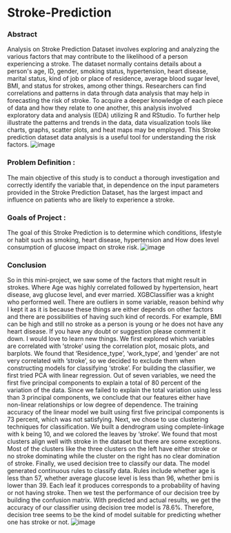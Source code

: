 # Stroke-Prediction

### Abstract 


Analysis on Stroke Prediction Dataset involves exploring and analyzing the various factors that may contribute to the likelihood of a person experiencing a stroke.
The dataset normally contains details about a person's age, ID, gender, smoking status, hypertension, heart disease, marital status, kind of job or place of residence, average blood sugar level, BMI, and status for strokes, among other things. Researchers can find correlations and patterns in data through data analysis that may help in forecasting the risk of stroke. To acquire a deeper knowledge of each piece of data and how they relate to one another, this analysis involved exploratory data and analysis (EDA) utilizing R and RStudio. To further help illustrate the patterns and trends in the data, data visualization tools like charts, graphs, scatter plots, and heat maps may be employed.  This Stroke prediction dataset data analysis is a useful tool for understanding the risk factors.
![image](https://github.com/drashtip7/Stroke-Prediction/assets/74112283/3df931c4-67f2-48bf-9384-0f02c17a24a4)

### Problem Definition :

The main objective of this study is to conduct a thorough investigation and correctly identify the variable that, in dependence on the input parameters provided in the Stroke Prediction Dataset, has the largest impact and influence on patients who are likely to experience a stroke.

### Goals of Project :
The goal of this  Stroke Prediction is to determine which conditions, lifestyle or habit such as smoking, heart disease, hypertension and How does level consumption of glucose impact on stroke risk.
![image](https://github.com/drashtip7/Stroke-Prediction/assets/74112283/cc318816-01e0-470f-9ff6-d3957068c627)

### Conclusion
So in this mini-project, we saw some of the factors that might result in strokes. Where Age was highly correlated followed by hypertension, heart disease, avg glucose level, and ever married.
XGBClassifier was a knight who performed well. There are outliers in some variable, reason behind why I kept it as it is because these things are either depends on other factors and there are possibilities of having such kind of records. For example, BMI can be high and still no stroke as a person is young or he does not have any heart disease. If you have any doubt or suggestion please comment it down. I would love to learn new things.
We first explored which variables are correlated with ‘stroke’ using the correlation plot, mosaic plots, and barplots. We found that ‘Residence_type’, ‘work_type’, and ‘gender’ are not very correlated with ‘stroke’, so we decided to exclude them when constructing models for classifying ‘stroke’.
For building the classifier, we first tried PCA with linear regression. Out of seven variables, we need the first five principal components to explain a total of 80 percent of the variation of the data. Since we failed to explain the total variation using less than 3 principal components, we conclude that our features either have non-linear relationships or low degree of dependence. The training accuracy of the linear model we built using first five principal components is 73 percent, which was not satisfying.
Next, we chose to use clustering techniques for classification. We built a dendrogram using complete-linkage with k being 10, and we colored the leaves by ‘stroke’. We found that most clusters align well with stroke in the dataset but there are some exceptions. Most of the clusters like the three clusters on the left have either stroke or no stroke dominating while the cluster on the right has no clear domination of stroke.
Finally, we used decision tree to classify our data. The model generated continuous rules to classify data. Rules include whether age  is less than 57, whether average glucose level is less than 96, whether bmi is lower than 39. Each leaf it produces corresponds to a probability of having or not having stroke. Then we test the performance of our decision tree by building the confusion matrix. With predicted and actual results, we get the accuracy of our classifier using decision tree model is 78.6%.
Therefore, decision tree seems to be the kind of model suitable for predicting whether one has stroke or not.
![image](https://github.com/drashtip7/Stroke-Prediction/assets/74112283/d8ae09b1-c01c-48d2-8182-fe15b25a9eb2)
